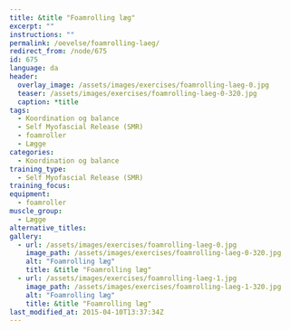 ```yaml
---
title: &title "Foamrolling læg"
excerpt: ""
instructions: ""
permalink: /oevelse/foamrolling-laeg/
redirect_from: /node/675
id: 675
language: da
header:
  overlay_image: /assets/images/exercises/foamrolling-laeg-0.jpg
  teaser: /assets/images/exercises/foamrolling-laeg-0-320.jpg
  caption: *title
tags:
  - Koordination og balance
  - Self Myofascial Release (SMR)
  - foamroller
  - Lægge
categories:
  - Koordination og balance
training_type: 
  - Self Myofascial Release (SMR)
training_focus: 
equipment:
  - foamroller
muscle_group:
  - Lægge
alternative_titles:
gallery:
  - url: /assets/images/exercises/foamrolling-laeg-0.jpg
    image_path: /assets/images/exercises/foamrolling-laeg-0-320.jpg
    alt: "Foamrolling læg"
    title: &title "Foamrolling læg"
  - url: /assets/images/exercises/foamrolling-laeg-1.jpg
    image_path: /assets/images/exercises/foamrolling-laeg-1-320.jpg
    alt: "Foamrolling læg"
    title: &title "Foamrolling læg"
last_modified_at: 2015-04-10T13:37:34Z
---
```



